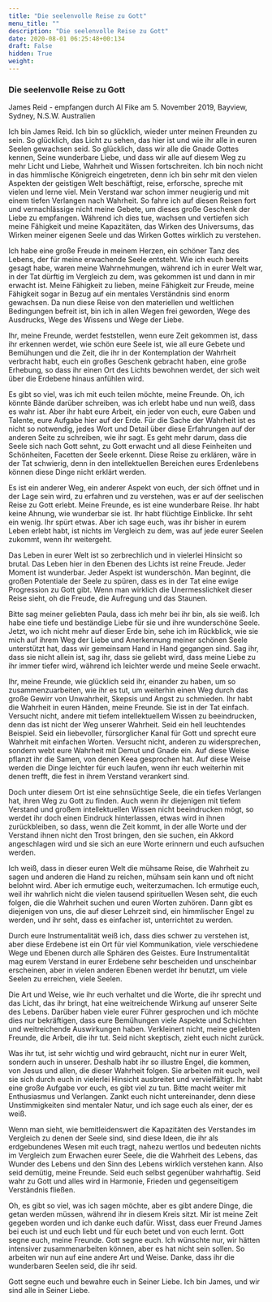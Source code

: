 ```yaml
---
title: "Die seelenvolle Reise zu Gott"
menu_title: ""
description: "Die seelenvolle Reise zu Gott"
date: 2020-08-01 06:25:48+00:134
draft: False
hidden: True
weight:
---
```

### Die seelenvolle Reise zu Gott

James Reid - empfangen durch Al Fike am 5. November 2019, Bayview, Sydney, N.S.W. Australien

Ich bin James Reid. Ich bin so glücklich, wieder unter meinen Freunden zu sein. So glücklich, das Licht zu sehen, das hier ist und wie ihr alle in euren Seelen gewachsen seid. So glücklich, dass wir alle die Gnade Gottes kennen, Seine wunderbare Liebe, und dass wir alle auf diesem Weg zu mehr Licht und Liebe, Wahrheit und Wissen fortschreiten. Ich bin noch nicht in das himmlische Königreich eingetreten, denn ich bin sehr mit den vielen Aspekten der geistigen Welt beschäftigt, reise, erforsche, spreche mit vielen und lerne viel. Mein Verstand war schon immer neugierig und mit einem tiefen Verlangen nach Wahrheit. So fahre ich auf diesen Reisen fort und vernachlässige nicht meine Gebete, um dieses große Geschenk der Liebe zu empfangen. Während ich dies tue, wachsen und vertiefen sich meine Fähigkeit und meine Kapazitäten, das Wirken des Universums, das Wirken meiner eigenen Seele und das Wirken Gottes wirklich zu verstehen.

Ich habe eine große Freude in meinem Herzen, ein schöner Tanz des Lebens, der für meine erwachende Seele entsteht. Wie ich euch bereits gesagt habe, waren meine Wahrnehmungen, während ich in eurer Welt war, in der Tat dürftig im Vergleich zu dem, was gekommen ist und dann in mir erwacht ist. Meine Fähigkeit zu lieben, meine Fähigkeit zur Freude, meine Fähigkeit sogar in Bezug auf ein mentales Verständnis sind enorm gewachsen. Da nun diese Reise von den materiellen und weltlichen Bedingungen befreit ist, bin ich in allen Wegen frei geworden, Wege des Ausdrucks, Wege des Wissens und Wege der Liebe.

Ihr, meine Freunde, werdet feststellen, wenn eure Zeit gekommen ist, dass ihr erkennen werdet, wie schön eure Seele ist, wie all eure Gebete und Bemühungen und die Zeit, die ihr in der Kontemplation der Wahrheit verbracht habt, euch ein großes Geschenk gebracht haben, eine große Erhebung, so dass ihr einen Ort des Lichts bewohnen werdet, der sich weit über die Erdebene hinaus anfühlen wird.

Es gibt so viel, was ich mit euch teilen möchte, meine Freunde. Oh, ich könnte Bände darüber schreiben, was ich erlebt habe und nun weiß, dass es wahr ist. Aber ihr habt eure Arbeit, ein jeder von euch, eure Gaben und Talente, eure Aufgabe hier auf der Erde. Für die Sache der Wahrheit ist es nicht so notwendig, jedes Wort und Detail über diese Erfahrungen auf der anderen Seite zu schreiben, wie ihr sagt. Es geht mehr darum, dass die Seele sich nach Gott sehnt, zu Gott erwacht und all diese Feinheiten und Schönheiten, Facetten der Seele erkennt. Diese Reise zu erklären, wäre in der Tat schwierig, denn in den intellektuellen Bereichen eures Erdenlebens können diese Dinge nicht erklärt werden.

Es ist ein anderer Weg, ein anderer Aspekt von euch, der sich öffnet und in der Lage sein wird, zu erfahren und zu verstehen, was er auf der seelischen Reise zu Gott erlebt. Meine Freunde, es ist eine wunderbare Reise. Ihr habt keine Ahnung, wie wunderbar sie ist. Ihr habt flüchtige Einblicke. Ihr seht ein wenig. Ihr spürt etwas. Aber ich sage euch, was ihr bisher in eurem Leben erlebt habt, ist nichts im Vergleich zu dem, was auf jede eurer Seelen zukommt, wenn ihr weitergeht.

Das Leben in eurer Welt ist so zerbrechlich und in vielerlei Hinsicht so brutal. Das Leben hier in den Ebenen des Lichts ist reine Freude. Jeder Moment ist wunderbar. Jeder Aspekt ist wunderschön. Man beginnt, die großen Potentiale der Seele zu spüren, dass es in der Tat eine ewige Progression zu Gott gibt. Wenn man wirklich die Unermesslichkeit dieser Reise sieht, oh die Freude, die Aufregung und das Staunen.

Bitte sag meiner geliebten Paula, dass ich mehr bei ihr bin, als sie weiß. Ich habe eine tiefe und beständige Liebe für sie und ihre wunderschöne Seele. Jetzt, wo ich nicht mehr auf dieser Erde bin, sehe ich im Rückblick, wie sie mich auf ihrem Weg der Liebe und Anerkennung meiner schönen Seele unterstützt hat, dass wir gemeinsam Hand in Hand gegangen sind. Sag ihr, dass sie nicht allein ist, sag ihr, dass sie geliebt wird, dass meine Liebe zu ihr immer tiefer wird, während ich leichter werde und meine Seele erwacht.

Ihr, meine Freunde, wie glücklich seid ihr, einander zu haben, um so zusammenzuarbeiten, wie ihr es tut, um weiterhin einen Weg durch das große Gewirr von Unwahrheit, Skepsis und Angst zu schmieden. Ihr habt die Wahrheit in euren Händen, meine Freunde. Sie ist in der Tat einfach. Versucht nicht, andere mit tiefem intellektuellem Wissen zu beeindrucken, denn das ist nicht der Weg unserer Wahrheit. Seid ein hell leuchtendes Beispiel. Seid ein liebevoller, fürsorglicher Kanal für Gott und sprecht eure Wahrheit mit einfachen Worten. Versucht nicht, anderen zu widersprechen, sondern webt eure Wahrheit mit Demut und Gnade ein. Auf diese Weise pflanzt ihr die Samen, von denen Keea gesprochen hat. Auf diese Weise werden die Dinge leichter für euch laufen, wenn ihr euch weiterhin mit denen trefft, die fest in ihrem Verstand verankert sind.

Doch unter diesem Ort ist eine sehnsüchtige Seele, die ein tiefes Verlangen hat, ihren Weg zu Gott zu finden. Auch wenn ihr diejenigen mit tiefem Verstand und großem intellektuellen Wissen nicht beeindrucken mögt, so werdet ihr doch einen Eindruck hinterlassen, etwas wird in ihnen zurückbleiben, so dass, wenn die Zeit kommt, in der alle Worte und der Verstand ihnen nicht den Trost bringen, den sie suchen, ein Akkord angeschlagen wird und sie sich an eure Worte erinnern und euch aufsuchen werden.

Ich weiß, dass in dieser euren Welt die mühsame Reise, die Wahrheit zu sagen und anderen die Hand zu reichen, mühsam sein kann und oft nicht belohnt wird. Aber ich ermutige euch, weiterzumachen. Ich ermutige euch, weil ihr wahrlich nicht die vielen tausend spirituellen Wesen seht, die euch folgen, die die Wahrheit suchen und euren Worten zuhören. Dann gibt es diejenigen von uns, die auf dieser Lehrzeit sind, ein himmlischer Engel zu werden, und ihr seht, dass es einfacher ist, unterrichtet zu werden.

Durch eure Instrumentalität weiß ich, dass dies schwer zu verstehen ist, aber diese Erdebene ist ein Ort für viel Kommunikation, viele verschiedene Wege und Ebenen durch alle Sphären des Geistes. Eure Instrumentalität mag eurem Verstand in eurer Erdebene sehr bescheiden und unscheinbar erscheinen, aber in vielen anderen Ebenen werdet ihr benutzt, um viele Seelen zu erreichen, viele Seelen.

Die Art und Weise, wie ihr euch verhaltet und die Worte, die ihr sprecht und das Licht, das ihr bringt, hat eine weitreichende Wirkung auf unserer Seite des Lebens. Darüber haben viele eurer Führer gesprochen und ich möchte dies nur bekräftigen, dass eure Bemühungen viele Aspekte und Schichten und weitreichende Auswirkungen haben. Verkleinert nicht, meine geliebten Freunde, die Arbeit, die ihr tut. Seid nicht skeptisch, zieht euch nicht zurück.

Was ihr tut, ist sehr wichtig und wird gebraucht, nicht nur in eurer Welt, sondern auch in unserer. Deshalb habt ihr so illustre Engel, die kommen, von Jesus und allen, die dieser Wahrheit folgen. Sie arbeiten mit euch, weil sie sich durch euch in vielerlei Hinsicht ausbreitet und vervielfältigt. Ihr habt eine große Aufgabe vor euch, es gibt viel zu tun. Bitte macht weiter mit Enthusiasmus und Verlangen. Zankt euch nicht untereinander, denn diese Unstimmigkeiten sind mentaler Natur, und ich sage euch als einer, der es weiß.

Wenn man sieht, wie bemitleidenswert die Kapazitäten des Verstandes im Vergleich zu denen der Seele sind, sind diese Ideen, die ihr als erdgebundenes Wesen mit euch tragt, nahezu wertlos und bedeuten nichts im Vergleich zum Erwachen eurer Seele, die die Wahrheit des Lebens, das Wunder des Lebens und den Sinn des Lebens wirklich verstehen kann. Also seid demütig, meine Freunde. Seid euch selbst gegenüber wahrhaftig. Seid wahr zu Gott und alles wird in Harmonie, Frieden und gegenseitigem Verständnis fließen.

Oh, es gibt so viel, was ich sagen möchte, aber es gibt andere Dinge, die getan werden müssen, während ihr in diesem Kreis sitzt. Mir ist meine Zeit gegeben worden und ich danke euch dafür. Wisst, dass euer Freund James bei euch ist und euch liebt und für euch betet und von euch lernt. Gott segne euch, meine Freunde. Gott segne euch. Ich wünschte nur, wir hätten intensiver zusammenarbeiten können, aber es hat nicht sein sollen. So arbeiten wir nun auf eine andere Art und Weise. Danke, dass ihr die wunderbaren Seelen seid, die ihr seid.

Gott segne euch und bewahre euch in Seiner Liebe. Ich bin James, und wir sind alle in Seiner Liebe.
